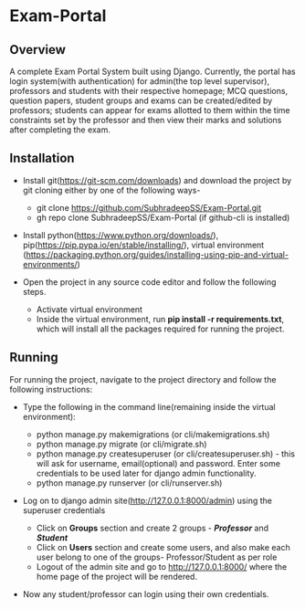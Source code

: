 # Exam-Portal

## Overview
A complete Exam Portal System built using Django. Currently, the portal has login system(with authentication) for admin(the top level supervisor), professors and students with their respective homepage; MCQ questions, question papers, student groups and exams can be created/edited by professors; students can appear for exams allotted to them within the time constraints set by the professor and then view their marks and solutions after completing the exam.


## Installation
* Install git(https://git-scm.com/downloads) and download the project by git cloning either by one of the following ways-
    * git clone https://github.com/SubhradeepSS/Exam-Portal.git
    * gh repo clone SubhradeepSS/Exam-Portal (if github-cli is installed)

* Install python(https://www.python.org/downloads/), pip(https://pip.pypa.io/en/stable/installing/), virtual environment (https://packaging.python.org/guides/installing-using-pip-and-virtual-environments/)

* Open the project in any source code editor and follow the following steps.
    * Activate virtual environment
    * Inside the virtual environment, run **pip install -r requirements.txt**, which will install all the packages required for running the project.


## Running
For running the project, navigate to the project directory and follow the following instructions:

* Type the following in the command line(remaining inside the virtual environment):
    * python manage.py makemigrations (or cli/makemigrations.sh)
    * python manage.py migrate (or cli/migrate.sh)
    * python manage.py createsuperuser (or cli/createsuperuser.sh) - this will ask for username, email(optional) and password. Enter some credentials to be used later for django admin functionality.
    * python manage.py runserver (or cli/runserver.sh)

* Log on to django admin site(http://127.0.0.1:8000/admin) using the superuser credentials
    * Click on **Groups** section and create 2 groups - ***Professor*** and ***Student***
    * Click on **Users** section and create some users, and also make each user belong to one of the groups- Professor/Student as per role
    * Logout of the admin site and go to http://127.0.0.1:8000/ where the home page of the project will be rendered.

* Now any student/professor can login using their own credentials.
